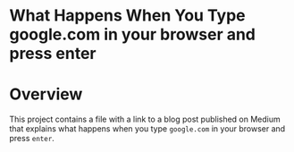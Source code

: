 # What Happens When You Type google.com in your browser and press enter

# Overview

This project contains a file with a link to a blog post published on Medium that explains what happens when you type `google.com` in your browser and press `enter`.